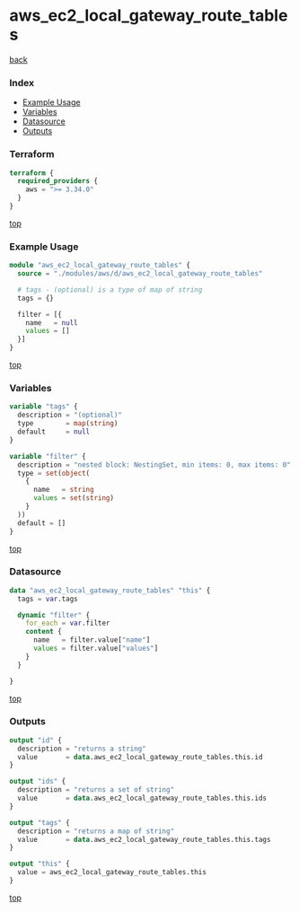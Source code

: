 # aws_ec2_local_gateway_route_tables

[back](../aws.md)

### Index

- [Example Usage](#example-usage)
- [Variables](#variables)
- [Datasource](#datasource)
- [Outputs](#outputs)

### Terraform

```terraform
terraform {
  required_providers {
    aws = ">= 3.34.0"
  }
}
```

[top](#index)

### Example Usage

```terraform
module "aws_ec2_local_gateway_route_tables" {
  source = "./modules/aws/d/aws_ec2_local_gateway_route_tables"

  # tags - (optional) is a type of map of string
  tags = {}

  filter = [{
    name   = null
    values = []
  }]
}
```

[top](#index)

### Variables

```terraform
variable "tags" {
  description = "(optional)"
  type        = map(string)
  default     = null
}

variable "filter" {
  description = "nested block: NestingSet, min items: 0, max items: 0"
  type = set(object(
    {
      name   = string
      values = set(string)
    }
  ))
  default = []
}
```

[top](#index)

### Datasource

```terraform
data "aws_ec2_local_gateway_route_tables" "this" {
  tags = var.tags

  dynamic "filter" {
    for_each = var.filter
    content {
      name   = filter.value["name"]
      values = filter.value["values"]
    }
  }

}
```

[top](#index)

### Outputs

```terraform
output "id" {
  description = "returns a string"
  value       = data.aws_ec2_local_gateway_route_tables.this.id
}

output "ids" {
  description = "returns a set of string"
  value       = data.aws_ec2_local_gateway_route_tables.this.ids
}

output "tags" {
  description = "returns a map of string"
  value       = data.aws_ec2_local_gateway_route_tables.this.tags
}

output "this" {
  value = aws_ec2_local_gateway_route_tables.this
}
```

[top](#index)